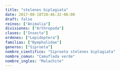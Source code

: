 ```yaml
---
title: "stelenes biplagiata"
date: 2017-08-18T20:46:32-06:00
draft: false
reinos: ["Animalia"]
divisiones: ["Arthropoda"]
clases: ["Insecta"]
ordenes: ["Lepidoptera"]
familias: ["Nymphalidae"]
generos: ["Siproeta"]
nombre_cientifico: "Siproeta stelenes biplagiata"
nombre_comun: "Camuflada verde"
nombre_ingles: "Malachite"
---
```


